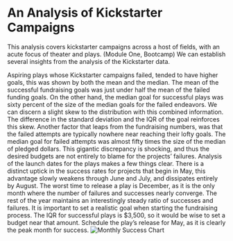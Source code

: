 # An Analysis of Kickstarter Campaigns
This analysis covers kickstarter campaigns across a host of fields, with an acute focus of theater and plays. (Module One, Bootcamp)
We can establish several insights from the analysis of the Kickstarter data.
  
  Aspiring plays whose Kickstarter campaigns failed, tended to have higher goals, this was shown by both the mean and the median. The mean of the successful fundraising goals was just under half the mean of the failed funding goals. On the other hand, the median goal for successful plays was sixty percent of the size of the median goals for the failed endeavors. We can discern a slight skew to the distribution with this combined information. The difference in the standard deviation and the IQR of the goal reinforces this skew. Another factor that leaps from the fundraising numbers, was that the failed attempts are typically nowhere near reaching their lofty goals. The median goal for failed attempts was almost fifty times the size of the median of pledged dollars. This gigantic discrepancy is shocking, and thus the desired budgets are not entirely to blame for the projects’ failures.
  Analysis of the launch dates for the plays makes a few things clear.  There is a distinct uptick in the success rates for projects that begin in May, this advantage slowly weakens through June and July, and dissipates entirely by August. The worst time to release a play is December, as it is the only month where the number of failures and successes nearly converge. The rest of the year maintains an interestingly steady ratio of successes and failures.
  It is important to set a realistic goal when starting the fundraising process. The IQR for successful plays is $3,500, so it would be wise to set a budget near that amount. Schedule the play’s release for May, as it is clearly the peak month for success.
![Monthly Success Chart](https://user-images.githubusercontent.com/84882690/121759879-7ee61580-caed-11eb-8296-911f9b7ccc4f.png)
